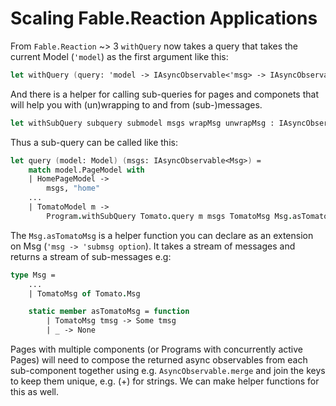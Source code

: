 # Scaling Fable.Reaction Applications


From `Fable.Reaction` ~> 3 `withQuery` now takes a query that takes the current Model (`'model`) as the first argument like this:

```fs
let withQuery (query: 'model -> IAsyncObservable<'msg> -> IAsyncObservable<'msg>*'key) (program: Elmish.Program<_,_,_,_>) =
```

And there is a helper for calling sub-queries for pages and componets that will help you with (un)wrapping to and from (sub-)messages.

```fs
let withSubQuery subquery submodel msgs wrapMsg unwrapMsg : IAsyncObservable<_> * string =
```

Thus a sub-query can be called like this:

```fs
let query (model: Model) (msgs: IAsyncObservable<Msg>) =
    match model.PageModel with
    | HomePageModel ->
        msgs, "home"
    ...
    | TomatoModel m ->
        Program.withSubQuery Tomato.query m msgs TomatoMsg Msg.asTomatoMsg
```

The `Msg.asTomatoMsg` is a helper function you can declare as an extension on Msg (`'msg -> 'submsg option`). It takes a stream of messages and returns a stream of sub-messages e.g:

```fs
type Msg =
    ...
    | TomatoMsg of Tomato.Msg

    static member asTomatoMsg = function
        | TomatoMsg tmsg -> Some tmsg
        | _ -> None
```

Pages with multiple components (or Programs with concurrently active Pages) will need to compose the returned async observables from each sub-component together using e.g. `AsyncObservable.merge` and join the keys to keep them unique, e.g. (+) for strings. We can make helper functions for this as well.
